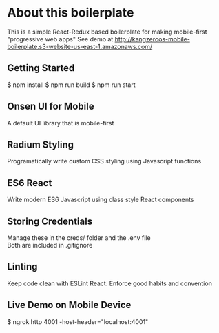 # About this boilerplate
This is a simple React-Redux based boilerplate for making mobile-first "progressive web apps"
See demo at http://kangzeroos-mobile-boilerplate.s3-website-us-east-1.amazonaws.com/

## Getting Started
$ npm install
$ npm run build
$ npm run start

## Onsen UI for Mobile
A default UI library that is mobile-first

## Radium Styling
Programatically write custom CSS styling using Javascript functions

## ES6 React
Write modern ES6 Javascript using class style React components

## Storing Credentials
Manage these in the creds/ folder and the .env file <br/>
Both are included in .gitignore

## Linting
Keep code clean with ESLint React. Enforce good habits and convention

## Live Demo on Mobile Device
$ ngrok http 4001 -host-header="localhost:4001"
